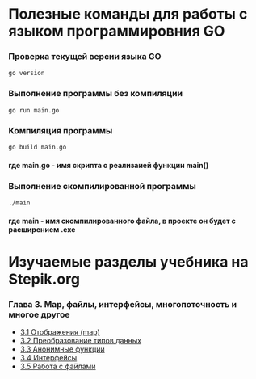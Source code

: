 # Полезные команды для работы с языком программировния GO

### Проверка текущей версии языка GO
```
go version
```

### Выполнение программы без компиляции
```
go run main.go
```
### Компиляция программы
```
go build main.go
```
#### где main.go - имя скрипта с реализаией функции main()

### Выполнение скомпилированной программы
```
./main
```
#### где main - имя скомпилированного файла, в проекте он будет с расширением .exe


# Изучаемые разделы учебника на Stepik.org

### Глава 3. Map, файлы, интерфейсы, многопоточность и многое другое
* [3.1 Отображения (map)](https://stepik.org/lesson/345543/step/1?unit=329288)
* [3.2 Преобразование типов данных](https://stepik.org/lesson/348563/step/1?unit=332364)
* [3.3 Анонимные функции](https://stepik.org/lesson/349644/step/1?unit=333499)
* [3.4 Интерфейсы](https://stepik.org/lesson/350788/step/1?unit=334666)
* [3.5 Работа с файлами](https://stepik.org/lesson/351892/step/1?unit=335849)
